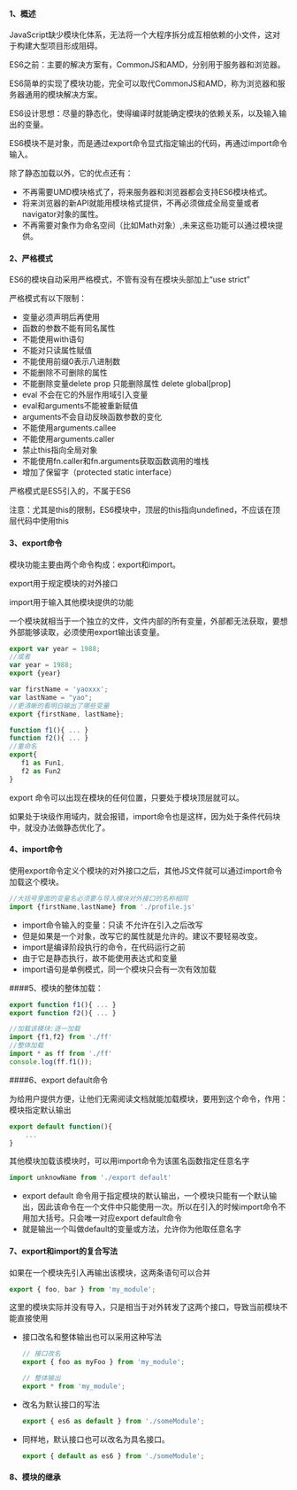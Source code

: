 #### 1、概述

​     JavaScript缺少模块化体系，无法将一个大程序拆分成互相依赖的小文件，这对于构建大型项目形成阻碍。

​     ES6之前：主要的解决方案有，CommonJS和AMD，分别用于服务器和浏览器。

​      ES6简单的实现了模块功能，完全可以取代CommonJS和AMD，称为浏览器和服务器通用的模块解决方案。

ES6设计思想：尽量的静态化，使得编译时就能确定模块的依赖关系，以及输入输出的变量。

ES6模块不是对象，而是通过export命令显式指定输出的代码，再通过import命令输入。

除了静态加载以外，它的优点还有：

- 不再需要UMD模块格式了，将来服务器和浏览器都会支持ES6模块格式。
- 将来浏览器的新API就能用模块格式提供，不再必须做成全局变量或者navigator对象的属性。
- 不再需要对象作为命名空间（比如Math对象）,未来这些功能可以通过模块提供。

#### 2、严格模式

ES6的模块自动采用严格模式，不管有没有在模块头部加上“use strict”

严格模式有以下限制：

- 变量必须声明后再使用
- 函数的参数不能有同名属性
- 不能使用with语句
- 不能对只读属性赋值
- 不能使用前缀0表示八进制数
- 不能删除不可删除的属性
- 不能删除变量delete prop  只能删除属性 delete  global[prop]
- eval 不会在它的外层作用域引入变量
- eval和arguments不能被重新赋值
- arguments不会自动反映函数参数的变化
- 不能使用arguments.callee
- 不能使用arguments.caller
- 禁止this指向全局对象
- 不能使用fn.caller和fn.arguments获取函数调用的堆栈
- 增加了保留字（protected  static   interface）

严格模式是ES5引入的，不属于ES6

注意：尤其是this的限制，ES6模块中，顶层的this指向undefined，不应该在顶层代码中使用this

#### 3、export命令

模块功能主要由两个命令构成：export和import。

export用于规定模块的对外接口

import用于输入其他模块提供的功能

一个模块就相当于一个独立的文件，文件内部的所有变量，外部都无法获取，要想外部能够读取，必须使用export输出该变量。

```js
export var year = 1988;
//或者
var year = 1988;
export {year}
```

```js
var firstName = 'yaoxxx';
var lastName = "yao";
//更清晰的看明白输出了哪些变量
export {firstName, lastName};
```

```js
function f1(){ ... }
function f2(){ ... }
//重命名
export{
   f1 as Fun1,
   f2 as Fun2
}
```

export 命令可以出现在模块的任何位置，只要处于模块顶层就可以。

如果处于块级作用域内，就会报错，import命令也是这样，因为处于条件代码块中，就没办法做静态优化了。

#### 4、import命令

使用export命令定义个模块的对外接口之后，其他JS文件就可以通过import命令加载这个模块。

```js
//大括号里面的变量名必须要与导入模块对外接口的名称相同
import {firstName,lastName} from './profile.js'
```

- import命令输入的变量：只读 不允许在引入之后改写
- 但是如果是一个对象，改写它的属性就是允许的。建议不要轻易改变。
- import是编译阶段执行的命令，在代码运行之前
- 由于它是静态执行，故不能使用表达式和变量
- import语句是单例模式，同一个模块只会有一次有效加载

####5、模块的整体加载：

```js
export function f1(){ ... }
export function f2(){ ... }

//加载该模块:逐一加载
import {f1,f2} from './ff'
//整体加载
import * as ff from './ff'
console.log(ff.f1());                  
```

####6、export default命令

为给用户提供方便，让他们无需阅读文档就能加载模块，要用到这个命令，作用：模块指定默认输出

```js
export default function(){
    ...
}
```

其他模块加载该模块时，可以用import命令为该匿名函数指定任意名字

```js
import unknowName from './export default'
```

- export  default 命令用于指定模块的默认输出，一个模块只能有一个默认输出，因此该命令在一个文件中只能使用一次。所以在引入的时候import命令不用加大括号。只会唯一对应export default命令
- 就是输出一个叫做default的变量或方法，允许你为他取任意名字

#### 7、export和import的复合写法

如果在一个模块先引入再输出该模块，这两条语句可以合并

```js
export { foo, bar } from 'my_module';
```

这里的模块实际并没有导入，只是相当于对外转发了这两个接口，导致当前模块不能直接使用

- 接口改名和整体输出也可以采用这种写法

  ```js
  // 接口改名
  export { foo as myFoo } from 'my_module';
  
  // 整体输出
  export * from 'my_module';
  ```

- 改名为默认接口的写法

  ```js
  export { es6 as default } from './someModule';
  ```

- 同样地，默认接口也可以改名为具名接口。 

  ```js
  export { default as es6 } from './someModule';
  ```

#### 8、模块的继承

